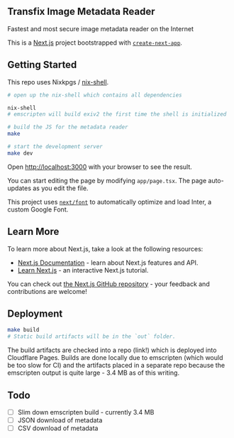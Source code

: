 ## Transfix Image Metadata Reader

Fastest and most secure image metadata reader on the Internet

This is a [Next.js](https://nextjs.org/) project bootstrapped with [`create-next-app`](https://github.com/vercel/next.js/tree/canary/packages/create-next-app).

## Getting Started

This repo uses Nixkpgs / [nix-shell](shell.nix).

```bash
# open up the nix-shell which contains all dependencies

nix-shell
# emscripten will build exiv2 the first time the shell is initialized

# build the JS for the metadata reader
make

# start the development server
make dev
```

Open [http://localhost:3000](http://localhost:3000) with your browser to see the result.

You can start editing the page by modifying `app/page.tsx`. The page auto-updates as you edit the file.

This project uses [`next/font`](https://nextjs.org/docs/basic-features/font-optimization) to automatically optimize and load Inter, a custom Google Font.

## Learn More

To learn more about Next.js, take a look at the following resources:

- [Next.js Documentation](https://nextjs.org/docs) - learn about Next.js features and API.
- [Learn Next.js](https://nextjs.org/learn) - an interactive Next.js tutorial.

You can check out [the Next.js GitHub repository](https://github.com/vercel/next.js/) - your feedback and contributions are welcome!

## Deployment

```bash
make build
# Static build artifacts will be in the `out` folder.
```

The build artifacts are checked into a repo (link!) which is deployed into Cloudflare Pages. Builds are done locally due to emscripten (which would be too slow for CI) and the artifacts placed in a separate repo because the emscripten output is quite large - 3.4 MB as of this writing.

## Todo

- [ ] Slim down emscripten build - currently 3.4 MB
- [ ] JSON download of metadata
- [ ] CSV download of metadata
